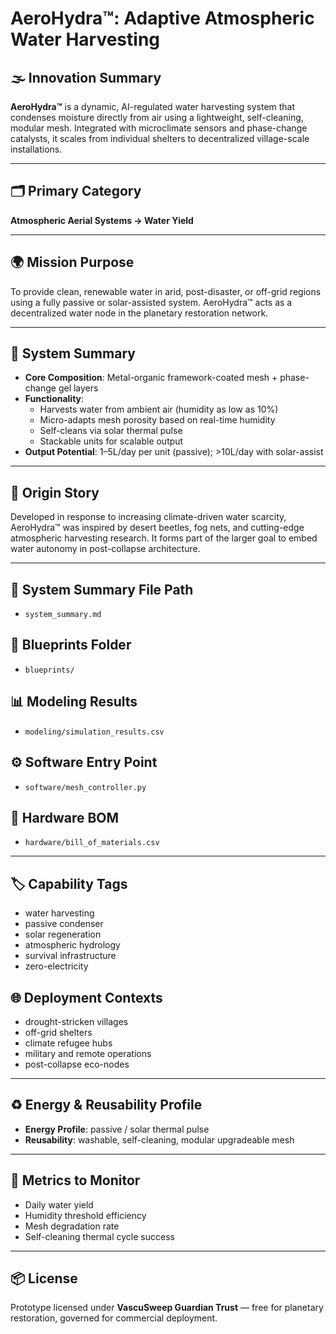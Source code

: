 # AeroHydra™: Adaptive Atmospheric Water Harvesting

## 🌫️ Innovation Summary
**AeroHydra™** is a dynamic, AI-regulated water harvesting system that condenses moisture directly from air using a lightweight, self-cleaning, modular mesh. Integrated with microclimate sensors and phase-change catalysts, it scales from individual shelters to decentralized village-scale installations.

---

## 🗂️ Primary Category
**Atmospheric Aerial Systems → Water Yield**

---

## 🌍 Mission Purpose
To provide clean, renewable water in arid, post-disaster, or off-grid regions using a fully passive or solar-assisted system. AeroHydra™ acts as a decentralized water node in the planetary restoration network.

---

## 🧪 System Summary
- **Core Composition**: Metal-organic framework-coated mesh + phase-change gel layers  
- **Functionality**:
  - Harvests water from ambient air (humidity as low as 10%)  
  - Micro-adapts mesh porosity based on real-time humidity  
  - Self-cleans via solar thermal pulse  
  - Stackable units for scalable output  
- **Output Potential**: 1–5L/day per unit (passive); >10L/day with solar-assist

---

## 🌱 Origin Story
Developed in response to increasing climate-driven water scarcity, AeroHydra™ was inspired by desert beetles, fog nets, and cutting-edge atmospheric harvesting research. It forms part of the larger goal to embed water autonomy in post-collapse architecture.

---

## 🔗 System Summary File Path
- `system_summary.md`

## 📁 Blueprints Folder
- `blueprints/`

## 📊 Modeling Results
- `modeling/simulation_results.csv`

## ⚙️ Software Entry Point
- `software/mesh_controller.py`

## 🧾 Hardware BOM
- `hardware/bill_of_materials.csv`

---

## 🏷️ Capability Tags
- water harvesting  
- passive condenser  
- solar regeneration  
- atmospheric hydrology  
- survival infrastructure  
- zero-electricity

## 🌐 Deployment Contexts
- drought-stricken villages  
- off-grid shelters  
- climate refugee hubs  
- military and remote operations  
- post-collapse eco-nodes

---

## ♻️ Energy & Reusability Profile
- **Energy Profile**: passive / solar thermal pulse  
- **Reusability**: washable, self-cleaning, modular upgradeable mesh

---

## 📏 Metrics to Monitor
- Daily water yield  
- Humidity threshold efficiency  
- Mesh degradation rate  
- Self-cleaning thermal cycle success

---

## 📦 License
Prototype licensed under **VascuSweep Guardian Trust** — free for planetary restoration, governed for commercial deployment.
